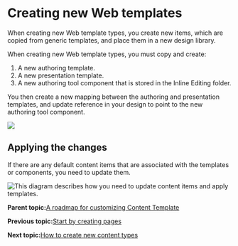 # Creating new Web templates

When creating new Web template types, you create new items, which are copied from generic templates, and place them in a new design library.

When creating new Web template types, you must copy and create:

1.  A new authoring template.
2.  A new presentation template.
3.  A new authoring tool component that is stored in the Inline Editing folder.

You then create a new mapping between the authoring and presentation templates, and update reference in your design to point to the new authoring tool component.

![](../images/ctc_gs_custom_new_content_type.jpg)

## Applying the changes

If there are any default content items that are associated with the templates or components, you need to update them.

![This diagram describes how you need to update content items and apply templates.](../images/ctc_gs_custom_apply_changes.jpg)

**Parent topic:**[A roadmap for customizing Content Template](../ctc/ctc_gs_custom.md)

**Previous topic:**[Start by creating pages](../ctc/ctc_gs_custom_pages.md)

**Next topic:**[How to create new content types](../ctc/ctc_gs_custom_content.md)

